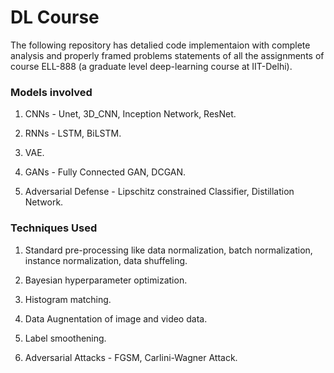 # DL Course

The following repository has detalied code implementaion with complete analysis and properly framed problems statements of all the assignments of course ELL-888 (a graduate level deep-learning course at IIT-Delhi). 

### Models involved

1. CNNs - Unet, 3D_CNN, Inception Network, ResNet.

2. RNNs - LSTM, BiLSTM.

3. VAE.

4. GANs - Fully Connected GAN, DCGAN.

5. Adversarial Defense - Lipschitz constrained Classifier, Distillation Network.

### Techniques Used

1. Standard pre-processing like data normalization, batch normalization, instance normalization, data shuffeling.

2. Bayesian hyperparameter optimization.

3. Histogram matching.

4. Data Augnentation of image and video data.

5. Label smoothening.

6. Adversarial Attacks - FGSM, Carlini-Wagner Attack.